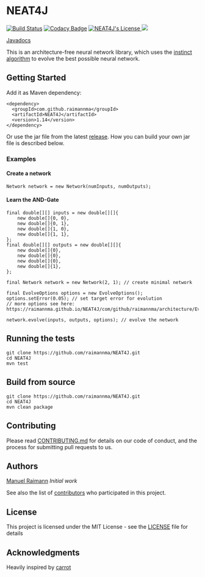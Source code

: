 # NEAT4J
[![Build Status](https://travis-ci.org/raimannma/NEAT4J.svg?branch=master)](https://travis-ci.org/raimannma/NEAT4J)
[![Codacy Badge](https://api.codacy.com/project/badge/Grade/00e0f31c53304ca08ab8b67c3743b436)](https://app.codacy.com/manual/raimannma/NEAT4J?utm_source=github.com&utm_medium=referral&utm_content=raimannma/NEAT4J&utm_campaign=Badge_Grade_Settings)
<a href="/LICENSE">
  <img src="https://img.shields.io/github/license/raimannma/NEAT4J" alt="NEAT4J's License">
</a>
<a href="https://github.com/raimannma/NEAT4J/graphs/contributors">
  <img src="https://img.shields.io/github/contributors/raimannma/NEAT4J">
</a>

[Javadocs](https://raimannma.github.io/NEAT4J/)

This is an architecture-free neural network library, which uses the [instinct algorithm](https://towardsdatascience.com/neuro-evolution-on-steroids-82bd14ddc2f6) to evolve the best possible neural network.

## Getting Started

Add it as Maven dependency:
```
<dependency>
  <groupId>com.github.raimannma</groupId>
  <artifactId>NEAT4J</artifactId>
  <version>1.14</version>
</dependency>
```


Or use the jar file from the latest [release](https://github.com/raimannma/NEAT4J/releases).
How you can build your own jar file is described below.

### Examples

#### Create a network

    Network network = new Network(numInputs, numOutputs);
#### Learn the AND-Gate

    final double[][] inputs = new double[][]{  
	    new double[]{0, 0},  
		new double[]{0, 1},  
	    new double[]{1, 0},  
	    new double[]{1, 1},  
    };  
    final double[][] outputs = new double[][]{  
	    new double[]{0},  
	    new double[]{0},  
	    new double[]{0},  
	    new double[]{1},  
    };  
      
    final Network network = new Network(2, 1); // create minimal network
    
    final EvolveOptions options = new EvolveOptions();  
    options.setError(0.05); // set target error for evolution
    // more options see here: https://raimannma.github.io/NEAT4J/com/github/raimannma/architecture/EvolveOptions.html

    network.evolve(inputs, outputs, options); // evolve the network

## Running the tests

    git clone https://github.com/raimannma/NEAT4J.git
    cd NEAT4J
    mvn test

## Build from source

    git clone https://github.com/raimannma/NEAT4J.git
    cd NEAT4J
    mvn clean package

## Contributing

Please read [CONTRIBUTING.md](https://github.com/raimannma/NEAT4J/blob/master/CONTRIBUTING.md) for details on our code of conduct, and the process for submitting pull requests to us.

## Authors

[Manuel Raimann](https://github.com/raimannma) *Initial work*

See also the list of [contributors](https://github.com/raimannma/NEAT4J/graphs/contributors) who participated in this project.

## License

This project is licensed under the MIT License - see the [LICENSE](https://github.com/raimannma/NEAT4J/blob/master/LICENSE) file for details

## Acknowledgments
Heavily inspired by [carrot](https://github.com/liquidcarrot/carrot)

